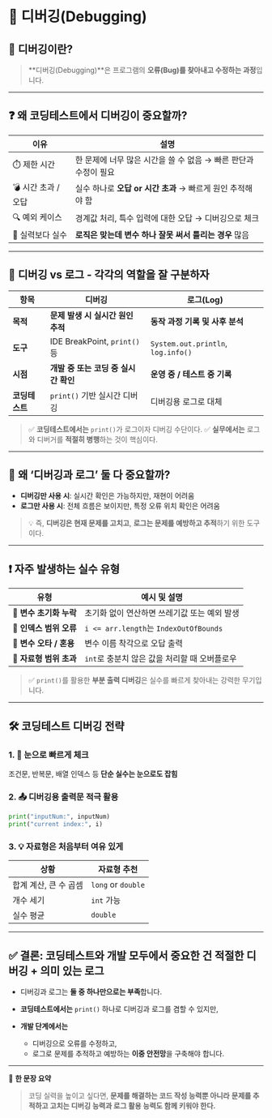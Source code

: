 # 🐞 디버깅(Debugging)

## 📘 디버깅이란?

> \*\*디버깅(Debugging)\*\*은
> 프로그램의 **오류(Bug)를 찾아내고 수정하는 과정**입니다.

---

## ❓ 왜 코딩테스트에서 디버깅이 중요할까?

| 이유            | 설명                                     |
| ------------- | -------------------------------------- |
| ⏱️ 제한 시간      | 한 문제에 너무 많은 시간을 쓸 수 없음 → 빠른 판단과 수정이 필요 |
| 💣 시간 초과 / 오답 | 실수 하나로 **오답 or 시간 초과** → 빠르게 원인 추적해야 함 |
| 🔍 예외 케이스     | 경계값 처리, 특수 입력에 대한 오답 → 디버깅으로 체크        |
| 🧠 실력보다 실수    | **로직은 맞는데 변수 하나 잘못 써서 틀리는 경우** 많음      |

---

## 🧩 디버깅 vs 로그 - 각각의 역할을 잘 구분하자

| 항목        | 디버깅                         | 로그(Log)                            |
| --------- | --------------------------- | ---------------------------------- |
| **목적**    | **문제 발생 시 실시간 원인 추적**       | **동작 과정 기록 및 사후 분석**               |
| **도구**    | IDE BreakPoint, `print()` 등 | `System.out.println`, `log.info()` |
| **시점**    | **개발 중 또는 코딩 중 실시간 확인**     | **운영 중 / 테스트 중 기록**                |
| **코딩테스트** | `print()` 기반 실시간 디버깅        | 디버깅용 로그로 대체                        |

> ✅ **코딩테스트에서는** `print()`가 로그이자 디버깅 수단이다.
> ✅ **실무에서는** 로그와 디버거를 **적절히 병행**하는 것이 핵심이다.

---

## 🔄 왜 ‘디버깅과 로그’ 둘 다 중요할까?

* **디버깅만 사용 시**: 실시간 확인은 가능하지만, 재현이 어려움
* **로그만 사용 시**: 전체 흐름은 보이지만, 특정 오류 위치 확인은 어려움

> 💡 즉, **디버깅은 현재 문제를 고치고**,
> **로그는 문제를 예방하고 추적**하기 위한 도구이다.

---

## ❗ 자주 발생하는 실수 유형

| 유형                | 예시 및 설명                               |
| ----------------- | ------------------------------------- |
| 🔹 **변수 초기화 누락**  | 초기화 없이 연산하면 쓰레기값 또는 예외 발생             |
| 🔹 **인덱스 범위 오류**  | `i <= arr.length`는 `IndexOutOfBounds` |
| 🔹 **변수 오타 / 혼용** | 변수 이름 착각으로 오답 출력                      |
| 🔹 **자료형 범위 초과**  | `int`로 충분치 않은 값을 처리할 때 오버플로우          |

> ✅ `print()`를 활용한 **부분 출력 디버깅**은 실수를 빠르게 찾아내는 강력한 무기입니다.

---

## 🛠️ 코딩테스트 디버깅 전략

### 1. 👀 눈으로 빠르게 체크

조건문, 반복문, 배열 인덱스 등 **단순 실수는 눈으로도 잡힘**

### 2. 📤 디버깅용 출력문 적극 활용

```python
print("inputNum:", inputNum)
print("current index:", i)
```

### 3. 💡 자료형은 처음부터 여유 있게

| 상황            | 자료형 추천             |
| ------------- | ------------------ |
| 합계 계산, 큰 수 곱셈 | `long` or `double` |
| 개수 세기         | `int` 가능           |
| 실수 평균         | `double`           |

---

## ✅ 결론: 코딩테스트와 개발 모두에서 중요한 건 **적절한 디버깅 + 의미 있는 로그**

* 디버깅과 로그는 **둘 중 하나만으로는 부족**합니다.
* **코딩테스트에서는** `print()` 하나로 디버깅과 로그를 겸할 수 있지만,
* **개발 단계에서는**

  * 디버깅으로 오류를 수정하고,
  * 로그로 문제를 추적하고 예방하는 **이중 안전망**을 구축해야 합니다.

---

💬 **한 문장 요약**

> 코딩 실력을 높이고 싶다면, **문제를 해결하는 코드 작성 능력뿐 아니라**
> **문제를 추적하고 고치는 디버깅 능력과 로그 활용 능력도 함께 키워야 한다.**

